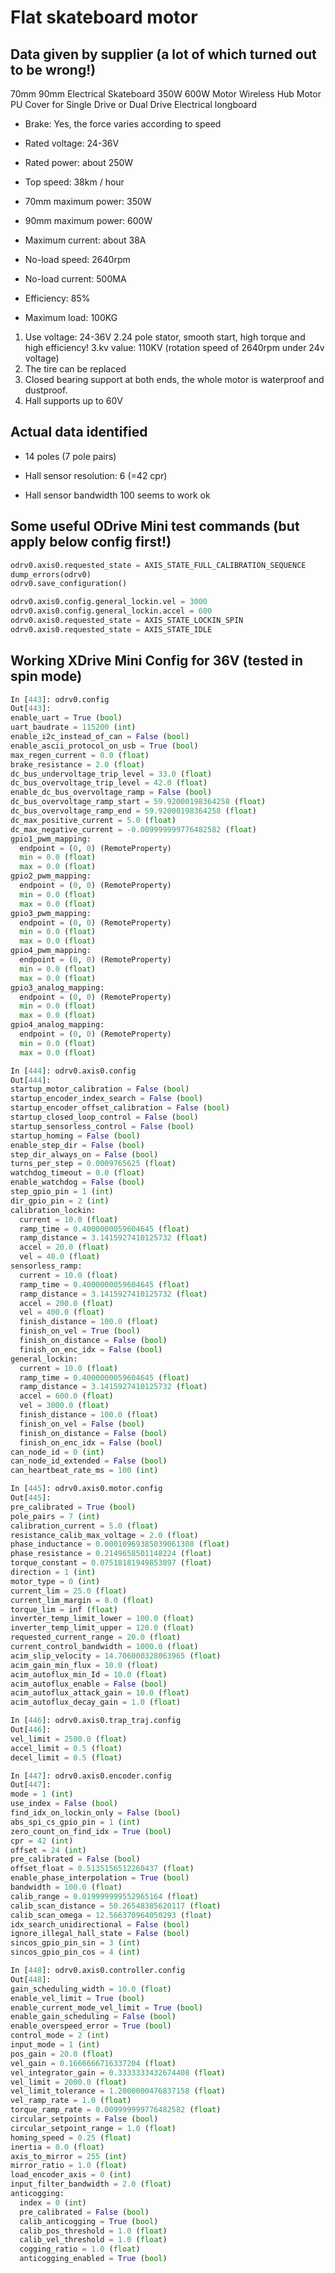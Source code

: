 # Flat skateboard motor

## Data given by supplier (a lot of which turned out to be wrong!)

70mm 90mm Electrical Skateboard 350W 600W Motor Wireless Hub Motor PU Cover for Single Drive or Dual Drive Electrical longboard

- Brake: Yes, the force varies according to speed

- Rated voltage: 24-36V

- Rated power: about 250W

- Top speed: 38km / hour

- 70mm maximum power: 350W

- 90mm maximum power: 600W

- Maximum current: about 38A

- No-load speed: 2640rpm

- No-load current: 500MA

- Efficiency: 85%

- Maximum load: 100KG
1. Use voltage: 24-36V
   2.24 pole stator, smooth start, high torque and high efficiency!
   3.kv value: 110KV (rotation speed of 2640rpm under 24v voltage)
2. The tire can be replaced
3. Closed bearing support at both ends, the whole motor is waterproof and dustproof.
4. Hall supports up to 60V

## Actual data identified

- 14 poles (7 pole pairs)

- Hall sensor resolution: 6 (=42 cpr)

- Hall sensor bandwidth 100 seems to work ok

## Some useful ODrive Mini test commands (but apply below config first!)

```python
odrv0.axis0.requested_state = AXIS_STATE_FULL_CALIBRATION_SEQUENCE
dump_errors(odrv0)
odrv0.save_configuration()

odrv0.axis0.config.general_lockin.vel = 3000
odrv0.axis0.config.general_lockin.accel = 600
odrv0.axis0.requested_state = AXIS_STATE_LOCKIN_SPIN
odrv0.axis0.requested_state = AXIS_STATE_IDLE
```

## Working XDrive Mini Config for 36V (tested in spin mode)

```python
In [443]: odrv0.config
Out[443]: 
enable_uart = True (bool)
uart_baudrate = 115200 (int)
enable_i2c_instead_of_can = False (bool)
enable_ascii_protocol_on_usb = True (bool)
max_regen_current = 0.0 (float)
brake_resistance = 2.0 (float)
dc_bus_undervoltage_trip_level = 33.0 (float)
dc_bus_overvoltage_trip_level = 42.0 (float)
enable_dc_bus_overvoltage_ramp = False (bool)
dc_bus_overvoltage_ramp_start = 59.92000198364258 (float)
dc_bus_overvoltage_ramp_end = 59.92000198364258 (float)
dc_max_positive_current = 5.0 (float)
dc_max_negative_current = -0.009999999776482582 (float)
gpio1_pwm_mapping:
  endpoint = (0, 0) (RemoteProperty)
  min = 0.0 (float)
  max = 0.0 (float)
gpio2_pwm_mapping:
  endpoint = (0, 0) (RemoteProperty)
  min = 0.0 (float)
  max = 0.0 (float)
gpio3_pwm_mapping:
  endpoint = (0, 0) (RemoteProperty)
  min = 0.0 (float)
  max = 0.0 (float)
gpio4_pwm_mapping:
  endpoint = (0, 0) (RemoteProperty)
  min = 0.0 (float)
  max = 0.0 (float)
gpio3_analog_mapping:
  endpoint = (0, 0) (RemoteProperty)
  min = 0.0 (float)
  max = 0.0 (float)
gpio4_analog_mapping:
  endpoint = (0, 0) (RemoteProperty)
  min = 0.0 (float)
  max = 0.0 (float)

In [444]: odrv0.axis0.config
Out[444]: 
startup_motor_calibration = False (bool)
startup_encoder_index_search = False (bool)
startup_encoder_offset_calibration = False (bool)
startup_closed_loop_control = False (bool)
startup_sensorless_control = False (bool)
startup_homing = False (bool)
enable_step_dir = False (bool)
step_dir_always_on = False (bool)
turns_per_step = 0.0009765625 (float)
watchdog_timeout = 0.0 (float)
enable_watchdog = False (bool)
step_gpio_pin = 1 (int)
dir_gpio_pin = 2 (int)
calibration_lockin:
  current = 10.0 (float)
  ramp_time = 0.4000000059604645 (float)
  ramp_distance = 3.1415927410125732 (float)
  accel = 20.0 (float)
  vel = 40.0 (float)
sensorless_ramp:
  current = 10.0 (float)
  ramp_time = 0.4000000059604645 (float)
  ramp_distance = 3.1415927410125732 (float)
  accel = 200.0 (float)
  vel = 400.0 (float)
  finish_distance = 100.0 (float)
  finish_on_vel = True (bool)
  finish_on_distance = False (bool)
  finish_on_enc_idx = False (bool)
general_lockin:
  current = 10.0 (float)
  ramp_time = 0.4000000059604645 (float)
  ramp_distance = 3.1415927410125732 (float)
  accel = 600.0 (float)
  vel = 3000.0 (float)
  finish_distance = 100.0 (float)
  finish_on_vel = False (bool)
  finish_on_distance = False (bool)
  finish_on_enc_idx = False (bool)
can_node_id = 0 (int)
can_node_id_extended = False (bool)
can_heartbeat_rate_ms = 100 (int)

In [445]: odrv0.axis0.motor.config
Out[445]: 
pre_calibrated = True (bool)
pole_pairs = 7 (int)
calibration_current = 5.0 (float)
resistance_calib_max_voltage = 2.0 (float)
phase_inductance = 0.00010969385039061308 (float)
phase_resistance = 0.2149658501148224 (float)
torque_constant = 0.07518181949853897 (float)
direction = 1 (int)
motor_type = 0 (int)
current_lim = 25.0 (float)
current_lim_margin = 8.0 (float)
torque_lim = inf (float)
inverter_temp_limit_lower = 100.0 (float)
inverter_temp_limit_upper = 120.0 (float)
requested_current_range = 20.0 (float)
current_control_bandwidth = 1000.0 (float)
acim_slip_velocity = 14.706000328063965 (float)
acim_gain_min_flux = 10.0 (float)
acim_autoflux_min_Id = 10.0 (float)
acim_autoflux_enable = False (bool)
acim_autoflux_attack_gain = 10.0 (float)
acim_autoflux_decay_gain = 1.0 (float)

In [446]: odrv0.axis0.trap_traj.config
Out[446]: 
vel_limit = 2500.0 (float)
accel_limit = 0.5 (float)
decel_limit = 0.5 (float)

In [447]: odrv0.axis0.encoder.config
Out[447]: 
mode = 1 (int)
use_index = False (bool)
find_idx_on_lockin_only = False (bool)
abs_spi_cs_gpio_pin = 1 (int)
zero_count_on_find_idx = True (bool)
cpr = 42 (int)
offset = 24 (int)
pre_calibrated = False (bool)
offset_float = 0.5135156512260437 (float)
enable_phase_interpolation = True (bool)
bandwidth = 100.0 (float)
calib_range = 0.019999999552965164 (float)
calib_scan_distance = 50.26548385620117 (float)
calib_scan_omega = 12.566370964050293 (float)
idx_search_unidirectional = False (bool)
ignore_illegal_hall_state = False (bool)
sincos_gpio_pin_sin = 3 (int)
sincos_gpio_pin_cos = 4 (int)

In [448]: odrv0.axis0.controller.config
Out[448]: 
gain_scheduling_width = 10.0 (float)
enable_vel_limit = True (bool)
enable_current_mode_vel_limit = True (bool)
enable_gain_scheduling = False (bool)
enable_overspeed_error = True (bool)
control_mode = 2 (int)
input_mode = 1 (int)
pos_gain = 20.0 (float)
vel_gain = 0.1666666716337204 (float)
vel_integrator_gain = 0.3333333432674408 (float)
vel_limit = 2000.0 (float)
vel_limit_tolerance = 1.2000000476837158 (float)
vel_ramp_rate = 1.0 (float)
torque_ramp_rate = 0.009999999776482582 (float)
circular_setpoints = False (bool)
circular_setpoint_range = 1.0 (float)
homing_speed = 0.25 (float)
inertia = 0.0 (float)
axis_to_mirror = 255 (int)
mirror_ratio = 1.0 (float)
load_encoder_axis = 0 (int)
input_filter_bandwidth = 2.0 (float)
anticogging:
  index = 0 (int)
  pre_calibrated = False (bool)
  calib_anticogging = True (bool)
  calib_pos_threshold = 1.0 (float)
  calib_vel_threshold = 1.0 (float)
  cogging_ratio = 1.0 (float)
  anticogging_enabled = True (bool)
```
